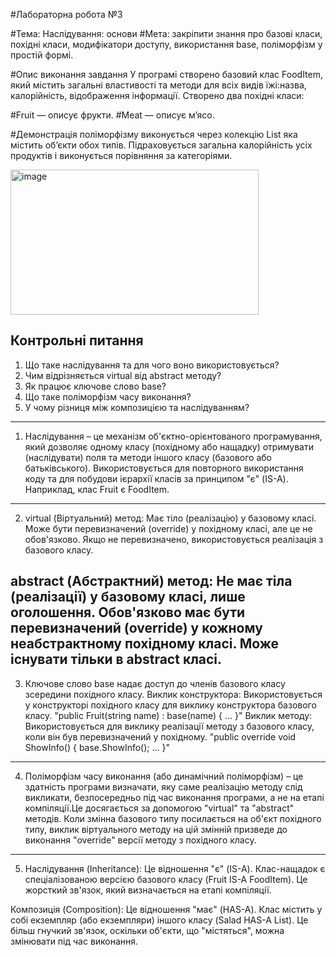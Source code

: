 #Лабораторна робота №3

#Тема: Наслідування: основи
#Мета: закріпити знання про базові класи, похідні класи, модифікатори доступу, використання base, поліморфізм у простій формі.

#Опис виконання завдання
У програмі створено базовий клас FoodItem, який містить загальні властивості та методи для всіх видів їжі:назва, калорійність, відображення інформації.
Створено два похідні класи:

#Fruit — описує фрукти.
#Meat — описує м’ясо.

#Демонстрація поліморфізму виконується через колекцію List<FoodItem> яка містить об’єкти обох типів.
Підраховується загальна калорійність усіх продуктів і виконується порівняння за категоріями.

<img width="397" height="232" alt="image" src="https://github.com/user-attachments/assets/a96a0f8a-83d7-47a1-ac72-5c9ddd60b79c" />

## Контрольні питання
1. Що таке наслідування та для чого воно використовується?
2. Чим відрізняється virtual від abstract методу?
3. Як працює ключове слово base?
4. Що таке поліморфізм часу виконання?
5. У чому різниця між композицією та наслідуванням?
-----------------------------------------------------------------------------------------

1. Наслідування – це механізм об'єктно-орієнтованого програмування, який дозволяє одному класу (похідному або нащадку) отримувати (наслідувати) поля та методи іншого класу (базового або батьківського). Використовується для повторного використання коду та для побудови ієрархії класів за принципом "є" (IS-A). Наприклад, клас Fruit є FoodItem.
-----------------------------------------------------------------------------------------

2. virtual (Віртуальний) метод:
Має тіло (реалізацію) у базовому класі.
Може бути перевизначений (override) у похідному класі, але це не обов'язково.
Якщо не перевизначено, використовується реалізація з базового класу.

abstract (Абстрактний) метод:
Не має тіла (реалізації) у базовому класі, лише оголошення.
Обов'язково має бути перевизначений (override) у кожному неабстрактному похідному класі.
Може існувати тільки в abstract класі.
-----------------------------------------------------------------------------------------

3. Ключове слово base надає доступ до членів базового класу зсередини похідного класу.
Виклик конструктора: Використовується у конструкторі похідного класу для виклику конструктора базового класу.
"public Fruit(string name) : base(name) { ... }"
Виклик методу: Використовується для виклику реалізації методу з базового класу, коли він був перевизначений у похідному.
"public override void ShowInfo() { base.ShowInfo(); ... }"
-----------------------------------------------------------------------------------------

4. Поліморфізм часу виконання (або динамічний поліморфізм) – це здатність програми визначати, яку саме реалізацію методу слід викликати, безпосередньо під час виконання програми, а не на етапі компіляції.Це досягається за допомогою "virtual" та "abstract" методів. Коли змінна базового типу посилається на об'єкт похідного типу, виклик віртуального методу на цій змінній призведе до виконання "override" версії методу з похідного класу.
-----------------------------------------------------------------------------------------

5. Наслідування (Inheritance):
Це відношення "є" (IS-A).
Клас-нащадок є спеціалізованою версією базового класу (Fruit IS-A FoodItem).
Це жорсткий зв'язок, який визначається на етапі компіляції.

Композиція (Composition):
Це відношення "має" (HAS-A).
Клас містить у собі екземпляр (або екземпляри) іншого класу (Salad HAS-A List<FoodItem>).
Це більш гнучкий зв'язок, оскільки об'єкти, що "містяться", можна змінювати під час виконання.
